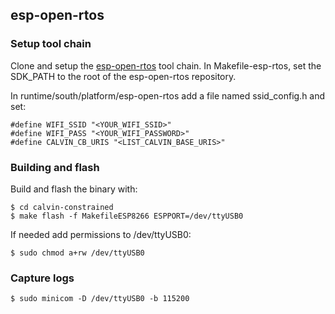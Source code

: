 ## esp-open-rtos

### Setup tool chain

Clone and setup the [esp-open-rtos](https://github.com/SuperHouse/esp-open-rtos) tool chain. In Makefile-esp-rtos, set the SDK_PATH to the root of the esp-open-rtos repository.

In runtime/south/platform/esp-open-rtos add a file named ssid_config.h and set:

```
#define WIFI_SSID "<YOUR_WIFI_SSID>"
#define WIFI_PASS "<YOUR_WIFI_PASSWORD>"
#define CALVIN_CB_URIS "<LIST_CALVIN_BASE_URIS>"
```

### Building and flash

Build and flash the binary with:

```
$ cd calvin-constrained
$ make flash -f MakefileESP8266 ESPPORT=/dev/ttyUSB0
```

If needed add permissions to /dev/ttyUSB0:

```
$ sudo chmod a+rw /dev/ttyUSB0
```

### Capture logs

```
$ sudo minicom -D /dev/ttyUSB0 -b 115200
```
